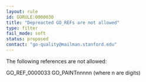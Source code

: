 ```yaml
---
layout: rule
id: GORULE:0000030
title: "Depreacted GO_REFs are not allowed"
type: filter
fail_mode: soft
status: proposed
contact: "go-quality@mailman.stanford.edu"
---
```

The following references are not allowed: 

GO_REF_0000033
GO_PAINTnnnnn
(where n are digits) 
